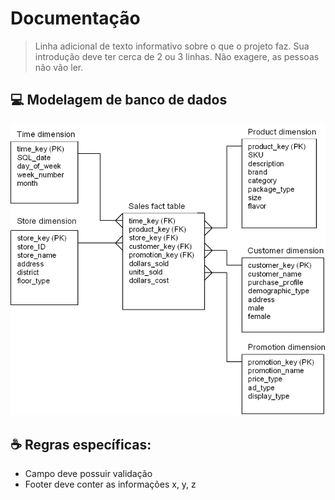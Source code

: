 # Documentação

> Linha adicional de texto informativo sobre o que o projeto faz. Sua introdução deve ter cerca de 2 ou 3 linhas. Não exagere, as pessoas não vão ler.


## 💻 Modelagem de banco de dados
<img src="exemplo-image.png" alt="exemplo imagem">


## ☕ Regras específicas:
- Campo <aleatorio> deve possuir validação
- Footer deve conter as informações x, y, z  

